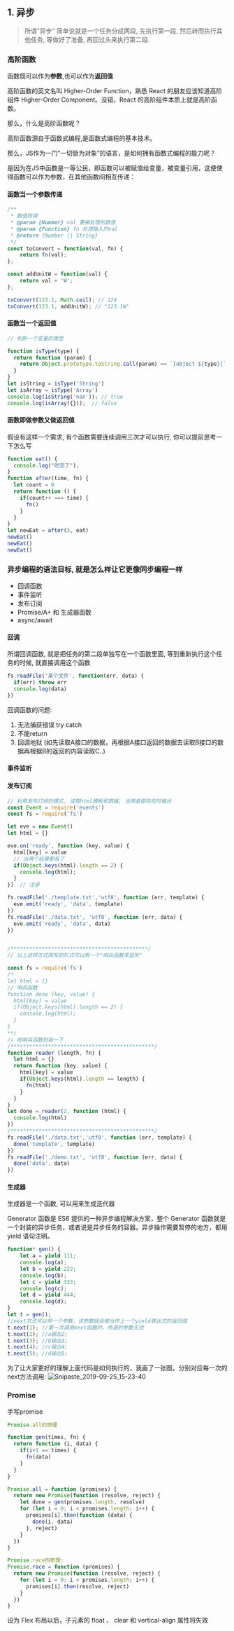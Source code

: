 ## 1. 异步

> 所谓"异步" 简单说就是一个任务分成两段, 先执行第一段, 然后转而执行其他任务, 等做好了准备, 再回过头来执行第二段.



### 高阶函数
函数既可以作为**参数**,也可以作为**返回值**

高阶函数的英文名叫 Higher-Order Function，熟悉 React 的朋友应该知道高阶组件 Higher-Order Component。没错，React 的高阶组件本质上就是高阶函数。

那么，什么是高阶函数呢？

高阶函数源自于函数式编程,是函数式编程的基本技术。

那么，JS作为一门“一切皆为对象”的语言，是如何拥有函数式编程的能力呢？

是因为在JS中函数是一等公民，即函数可以被赋值给变量，被变量引用，这便使得函数可以作为参数，在其他函数间相互传递：

#### 函数当一个参数传递
```js
/** 
 * 数值转换
 * @param {Number} val 要被处理的数值
 * @param {Function} fn 处理输入的val
 * @return {Number || String}
 */
const toConvert = function(val, fn) {
    return fn(val);
};

const addUnitW = function(val) {
    return val + 'W';
};

toConvert(123.1, Math.ceil); // 124
toConvert(123.1, addUnitW); // "123.1W"
```
#### 函数当一个返回值
```js
// 判断一个变量的类型

function isType(type) {
  return function (param) {
    return Object.prototype.toString.call(param) == `[object ${type}]`
  }
}
let isString = isType('String')
let isArray = isType('Array')
console.log(isString('nan')); // true
console.log(isArray({}));  // false
```
#### 函数即做参数又做返回值
假设有这样一个需求, 有个函数需要连续调用三次才可以执行, 你可以提前思考一下怎么写
```js
function eat() {
  console.log("吃完了");
}
function after(time, fn) {
  let count = 0
  return function () {
    if(count++ === time) {
      fn()
    }
  }
}
let newEat = after(3, eat)
newEat()
newEat()
newEat()
```
### 异步编程的语法目标, 就是怎么样让它更像同步编程一样

* 回调函数
* 事件监听
* 发布订阅
* Promise/A+ 和 生成器函数
* async/await

#### 回调
所谓回调函数, 就是把任务的第二段单独写在一个函数里面, 等到重新执行这个任务的时候, 就直接调用这个函数

```js
fs.readFile('某个文件', function(err, data) {
  if(err) throw err
  console.log(data)
})
```
回调函数的问题:

1. 无法捕获错误 try catch
2. 不能return
3. 回调地狱 (如先读取A接口的数据，再根据A接口返回的数据去读取B接口的数据再根据B的返回的内容读取C..)

#### 事件监听


#### 发布订阅

```js
// 利用发布订阅的模式, 读取html模板和数据, 当两者都存在时输出
const Event = require('events')
const fs = require('fs')

let eve = new Event()
let html = {}

eve.on('ready', function (key, value) {
  html[key] = value
  // 当两个结果都有了
  if(Object.keys(html).length == 2) {
    console.log(html);
  }
})  // 注册

fs.readFile('./template.txt','utf8', function (err, template) {
  eve.emit('ready', 'data', template)
})
fs.readFile('./data.txt', 'utf8', function (err, data) {
  eve.emit('ready', 'data', data)
})


/********************************************/
// 以上这样方式简写的形式可以用一个"哨兵函数来监听"

const fs = require('fs')
/*
let html = {}
// 哨兵函数
function done (key, value) {
  html[key] = value
  if(Object.keys(html).length == 2) {
    console.log(html);
  }
}
**/
// 给哨兵函数封装一下
/**********************************************/
function reader (length, fn) {
  let html = {}
  return function (key, value) {
    html[key] = value
    if(Object.keys(html).length == length) {
      fn(html)
    }
  }
}
let done = reader(2, function (html) {
  console.log(html)
})
/**********************************************/
fs.readFile('./data.txt','utf8', function (err, template) {
  done('template', template)
})
fs.readFile('./demo.txt', 'utf8', function (err, data) {
  done('data', data)
})
```



#### 生成器

生成器是一个函数, 可以用来生成迭代器

Generator 函数是 ES6 提供的一种异步编程解决方案，整个 Generator 函数就是一个封装的异步任务，或者说是异步任务的容器。异步操作需要暂停的地方，都用 yield 语句注明。

```js
function* gen() {
    let a = yield 111;
    console.log(a);
    let b = yield 222;
    console.log(b);
    let c = yield 333;
    console.log(c);
    let d = yield 444;
    console.log(d);
}
let t = gen();
//next方法可以带一个参数，该参数就会被当作上一个yield表达式的返回值
t.next(1); //第一次调用next函数时，传递的参数无效
t.next(2); //a输出2;
t.next(3); //b输出3; 
t.next(4); //c输出4;
t.next(5); //d输出5;
```
为了让大家更好的理解上面代码是如何执行的，我画了一张图，分别对应每一次的next方法调用:
![Snipaste_2019-09-25_15-23-40](./img/Snipaste_2019-09-25_15-23-40.png)


### Promise

手写promise
```js
Promise.all的原理

function gen(times, fn) {
  return function (i, data) {
    if(i+1 == times) {
      fn(data)
    }
  }
}

Promise.all = function (promises) {
  return new Promise(function (resolve, reject) {
    let done = gen(promises.length, resolve)
    for (let i = 0; i < promises.length; i++) {
      promises[i].then(function (data) {
        done(i, data)
      }, reject)
    }
  })
}

Promise.race的原理:
Promise.race = function (promises) {
  return new Promise(function (resolve, reject) {
    for (let i = 0; i < promises.length; i++) {
      promises[i].then(resolve, reject)
    }
  })
}
```




设为 Flex 布局以后，子元素的 float 、 clear 和 vertical-align 属性将失效
